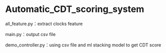 # Automatic_CDT_scoring_system

all_feature.py：extract clocks feature

main.py：output csv file

demo_controller.py：using csv file and ml stacking model to get CDT score

